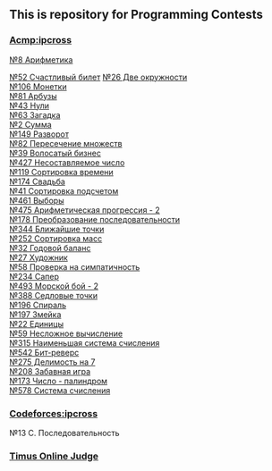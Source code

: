 ## This is repository for Programming Contests

### [Acmp:ipcross](http://acmp.ru/?main=tasks)

[№8 Арифметика](https://github.com/ipcross/sp/tree/96809a14651d48656be9a19e60e4e0403547f812)

[№52 Счастливый билет](https://github.com/ipcross/sp/tree/5a2495a3b11c7b00a849371239a3a63c3b894764)
[№26 Две окружности]()<br>
[№106 Монетки]()<br>
[№81 Арбузы]()<br>
[№43 Нули]()<br>
[№63 Загадка]()<br>
[№2 Сумма]()<br>
[№149 Разворот]()<br>
[№82 Пересечение множеств]()<br>
[№39 Волосатый бизнес]()<br>
[№427 Несоставляемое число]()<br>
[№119 Сортировка времени]()<br>
[№174 Свадьба]()<br>
[№41 Сортировка подсчетом]()<br>
[№461 Выборы]()<br>
[№475 Арифметическая прогрессия - 2]()<br>
[№178 Преобразование последовательности]()<br>
[№344 Ближайшие точки]()<br>
[№252 Сортировка масс]()<br>
[№32 Годовой баланс]()<br>
[№27 Художник]()<br>
[№58 Проверка на симпатичность]()<br>
[№234 Сапер]()<br>
[№493 Морской бой - 2]()<br>
[№388 Седловые точки]()<br>
[№196 Спираль]()<br>
[№197 Змейка]()<br>
[№22 Единицы]()<br>
[№59 Несложное вычисление]()<br>
[№315 Наименьшая система счисления]()<br>
[№542 Бит-реверс]()<br>
[№275 Делимость на 7]()<br>
[№208 Забавная игра]()<br>
[№173 Число - палиндром](https://github.com/ipcross/sp/tree/7863f67df9e65c695ad236428bb96cbabb6a7a01)<br>
[№578 Система счисления](https://github.com/ipcross/sp/tree/3d541f518c86da572971d2043410c2f9384a3a6f)<br>

### [Codeforces:ipcross](http://codeforces.ru)
№13 C. Последовательность

### [Timus Online Judge](acm.timus.ru)
